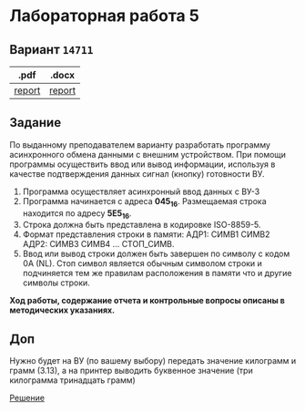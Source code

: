 # Лабораторная работа 5

## Вариант `14711`

| .pdf                     | .docx                     |
|--------------------------|---------------------------|
| [report](./opd_lab5.pdf) | [report](./opd_lab5.docx) |

## Задание

По выданному преподавателем варианту разработать программу асинхронного обмена данными с внешним устройством. При помощи программы осуществить ввод или вывод информации, используя в качестве подтверждения данных сигнал (кнопку) готовности ВУ.

1. Программа осуществляет асинхронный ввод данных с ВУ-3
2. Программа начинается с адреса **045**<sub>**16**</sub>. Размещаемая строка находится по адресу **5E5**<sub>**16**</sub>.
3. Строка должна быть представлена в кодировке ISO-8859-5.
4. Формат представления строки в памяти: АДР1: СИМВ1 СИМВ2 АДР2: СИМВ3 СИМВ4 ... СТОП_СИМВ.
5. Ввод или вывод строки должен быть завершен по символу c кодом 0A (NL). Стоп символ является обычным символом строки и подчиняется тем же правилам расположения в памяти что и другие символы строки.

**Ход работы, содержание отчета и контрольные вопросы описаны в методических указаниях.**

## Доп

Нужно будет на ВУ (по вашему выбору) передать значение килограмм и грамм (3.13), а на принтер выводить буквенное значение (три килограмма тринадцать грамм)

[Решение](./dop.asm)